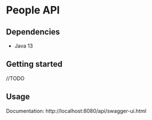 # People API

## Dependencies

- Java 13

## Getting started

//TODO

## Usage

Documentation: http://localhost:8080/api/swagger-ui.html
